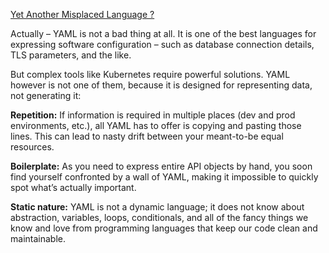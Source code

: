  [Yet Another Misplaced Language ?](https://grafana.com/blog/2020/01/09/introducing-tanka-our-way-of-deploying-to-kubernetes/) 

Actually – YAML is not a bad thing at all. It is one of the best languages for expressing software configuration – such as database connection details, TLS parameters, and the like.

But complex tools like Kubernetes require powerful solutions. YAML however is not one of them, because it is designed for representing data, not generating it:

**Repetition:** If information is required in multiple places (dev and prod environments, etc.), all YAML has to offer is copying and pasting those lines. This can lead to nasty drift between your meant-to-be equal resources.

**Boilerplate:** As you need to express entire API objects by hand, you soon find yourself confronted by a wall of YAML, making it impossible to quickly spot what’s actually important.

**Static nature:** YAML is not a dynamic language; it does not know about abstraction, variables, loops, conditionals, and all of the fancy things we know and love from programming languages that keep our code clean and maintainable.

